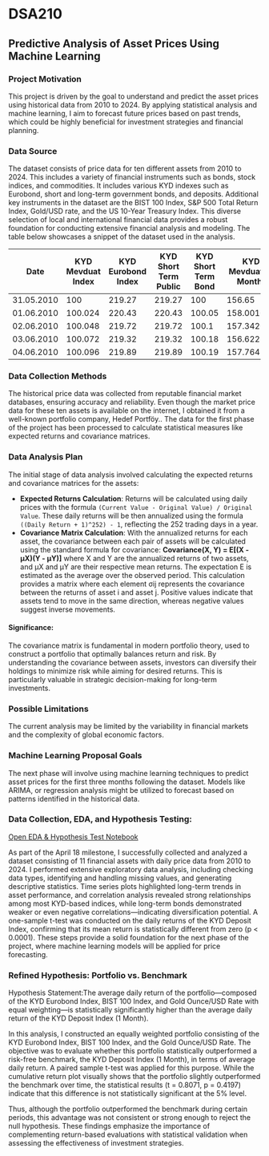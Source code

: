 # DSA210
## Predictive Analysis of Asset Prices Using Machine Learning

### Project Motivation
This project is driven by the goal to understand and predict the asset prices using historical data from 2010 to 2024. By applying statistical analysis and machine learning, I aim to forecast future prices based on past trends, which could be highly beneficial for investment strategies and financial planning.

### Data Source
The dataset consists of price data for ten different assets from 2010 to 2024. This includes a variety of financial instruments such as bonds, stock indices, and commodities. It includes various KYD indexes such as Eurobond, short and long-term government bonds, and deposits. Additional key instruments in the dataset are the BIST 100 Index, S&P 500 Total Return Index, Gold/USD rate, and the US 10-Year Treasury Index. This diverse selection of local and international financial data provides a robust foundation for conducting extensive financial analysis and modeling. The table below showcases a snippet of the dataset used in the analysis.

| Date     | KYD Mevduat Index | KYD Eurobond Index | KYD Short Term Public| KYD Short Term Bond| KYD Mevduat  (1 Month) | KYD Long Term | BIST 100 Index | S&P 500 Total Return Index | Gold Ons/USD | ABD 10 Year Bond Index | Dolar/TL |
|----------|-------------------|--------------------|----------------|----------------|-------------|---------------|----------------|-----------------------------|--------------|------------------------|----------|
| 31.05.2010 | 100             | 219.27             | 219.27         | 100            | 156.65      | 100           | 729.36         | 2835.33367                 | 1905.33395   | 686.908635             | 1.5665   |
| 01.06.2010 | 100.024         | 220.43             | 220.43         | 100.05         | 158.001059  | 100.49        | 730.38         | 2810.626301                | 1936.609822  | 695.0264482            | 1.5799   |
| 02.06.2010 | 100.048         | 219.72             | 219.72         | 100.1          | 157.342025  | 101.23        | 740.46         | 2871.4833                  | 1924.88886   | 688.4511984            | 1.5732   |
| 03.06.2010 | 100.072         | 219.32             | 219.32         | 100.18         | 156.622884  | 101.87        | 743.07         | 2869.856248                | 1889.336645  | 683.7862507            | 1.5659   |
| 04.06.2010 | 100.096         | 219.89             | 219.89         | 100.19         | 157.764162  | 102.03        | 732.42         | 2791.202384                | 1924.231316  | 697.958316             | 1.5772   |


### Data Collection Methods
The historical price data was collected from reputable financial market databases, ensuring accuracy and reliability. Even though the market price data for these ten assets is available on the internet, I obtained it from a well-known portfolio company, Hedef Portföy.. The data for the first phase of the project has been processed to calculate statistical measures like expected returns and covariance matrices.

### Data Analysis Plan
The initial stage of data analysis involved calculating the expected returns and covariance matrices for the assets:
- **Expected Returns Calculation**: Returns will be calculated using daily prices with the formula `(Current Value - Original Value) / Original Value`. These daily returns will be then annualized using the formula `((Daily Return + 1)^252) - 1`, reflecting the 252 trading days in a year.
- **Covariance Matrix Calculation**: With the annualized returns for each asset, the covariance between each pair of assets will be calculated using the standard formula for covariance:
**Covariance(X, Y) = E[(X - μX)(Y - μY)]**
where X and Y are the annualized returns of two assets, and μX and μY are their respective mean returns. The expectation E is estimated as the average over the observed period. This calculation provides a matrix where each element σij represents the covariance between the returns of asset i and asset j. Positive values indicate that assets tend to move in the same direction, whereas negative values suggest inverse movements.

#### Significance:
The covariance matrix is fundamental in modern portfolio theory, used to construct a portfolio that optimally balances return and risk. By understanding the covariance between assets, investors can diversify their holdings to minimize risk while aiming for desired returns. This is particularly valuable in strategic decision-making for long-term investments.

### Possible Limitations
The current analysis may be limited by the variability in financial markets and the complexity of global economic factors.

### Machine Learning Proposal Goals
The next phase will involve using machine learning techniques to predict asset prices for the first three months following the dataset. Models like ARIMA, or regression analysis might be utilized to forecast based on patterns identified in the historical data.

### Data Collection, EDA, and Hypothesis Testing:  
[Open EDA & Hypothesis Test Notebook](Data_Collection,_EDA,_and_Hypothesis_Testing.ipynb)

As part of the April 18 milestone, I successfully collected and analyzed a dataset consisting of 11 financial assets with daily price data from 2010 to 2024. I performed extensive exploratory data analysis, including checking data types, identifying and handling missing values, and generating descriptive statistics. Time series plots highlighted long-term trends in asset performance, and correlation analysis revealed strong relationships among most KYD-based indices, while long-term bonds demonstrated weaker or even negative correlations—indicating diversification potential. A one-sample t-test was conducted on the daily returns of the KYD Deposit Index, confirming that its mean return is statistically different from zero (p < 0.0001). These steps provide a solid foundation for the next phase of the project, where machine learning models will be applied for price forecasting.

### Refined Hypothesis: Portfolio vs. Benchmark
Hypothesis Statement:The average daily return of the portfolio—composed of the KYD Eurobond Index, BIST 100 Index, and Gold Ounce/USD Rate with equal weighting—is statistically significantly higher than the average daily return of the KYD Deposit Index (1 Month).

In this analysis, I constructed an equally weighted portfolio consisting of the KYD Eurobond Index, BIST 100 Index, and the Gold Ounce/USD Rate. The objective was to evaluate whether this portfolio statistically outperformed a risk-free benchmark, the KYD Deposit Index (1 Month), in terms of average daily return. A paired sample t-test was applied for this purpose. While the cumulative return plot visually shows that the portfolio slightly outperformed the benchmark over time, the statistical results (t = 0.8071, p = 0.4197) indicate that this difference is not statistically significant at the 5% level. 

Thus, although the portfolio outperformed the benchmark during certain periods, this advantage was not consistent or strong enough to reject the null hypothesis. These findings emphasize the importance of complementing return-based evaluations with statistical validation when assessing the effectiveness of investment strategies.







